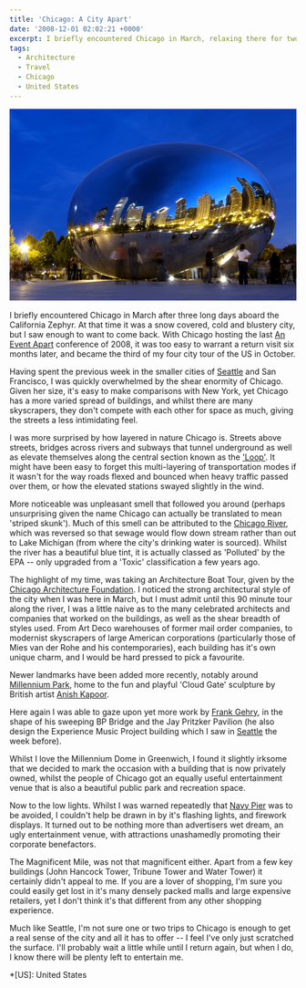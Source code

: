 ```yaml
---
title: 'Chicago: A City Apart'
date: '2008-12-01 02:02:21 +0000'
excerpt: I briefly encountered Chicago in March, relaxing there for two nights after three long days aboard the California Zephyr. At that time it was a snow covered, cold and blustery city, but I saw enough to want to come back.
tags:
  - Architecture
  - Travel
  - Chicago
  - United States
---
```

![Cloud Gate, Chicago](/assets/images/2008/12/chicago.jpg)

I briefly encountered Chicago in March after three long days aboard the California Zephyr. At that time it was a snow covered, cold and blustery city, but I saw enough to want to come back. With Chicago hosting the last [An Event Apart][1] conference of 2008, it was too easy to warrant a return visit six months later, and became the third of my four city tour of the US in October.

Having spent the previous week in the smaller cities of [Seattle][2] and San Francisco, I was quickly overwhelmed by the shear enormity of Chicago. Given her size, it's easy to make comparisons with New York, yet Chicago has a more varied spread of buildings, and whilst there are many skyscrapers, they don't compete with each other for space as much, giving the streets a less intimidating feel.

I was more surprised by how layered in nature Chicago is. Streets above streets, bridges across rivers and subways that tunnel underground as well as elevate themselves along the central section known as the ['Loop'][3]. It might have been easy to forget this multi-layering of transportation modes if it wasn't for the way roads flexed and bounced when heavy traffic passed over them, or how the elevated stations swayed slightly in the wind.

More noticeable was unpleasant smell that followed you around (perhaps unsurprising given the name Chicago can actually be translated to mean 'striped skunk'). Much of this smell can be attributed to the [Chicago River][4], which was reversed so that sewage would flow down stream rather than out to Lake Michigan (from where the city's drinking water is sourced). Whilst the river has a beautiful blue tint, it is actually classed as 'Polluted' by the EPA -- only upgraded from a 'Toxic' classification a few years ago.

The highlight of my time, was taking an Architecture Boat Tour, given by the [Chicago Architecture Foundation][5]. I noticed the strong architectural style of the city when I was here in March, but I must admit until this 90 minute tour along the river, I was a little naive as to the many celebrated architects and companies that worked on the buildings, as well as the shear breadth of styles used. From Art Deco warehouses of former mail order companies, to modernist skyscrapers of large American corporations (particularly those of Mies van der Rohe and his contemporaries), each building has it's own unique charm, and I would be hard pressed to pick a favourite.

Newer landmarks have been added more recently, notably around [Millennium Park][6], home to the fun and playful 'Cloud Gate' sculpture by British artist [Anish Kapoor][7].

Here again I was able to gaze upon yet more work by [Frank Gehry][8], in the shape of his sweeping BP Bridge and the Jay Pritzker Pavilion (he also design the Experience Music Project building which I saw in [Seattle][2] the week before).

Whilst I love the Millennium Dome in Greenwich, I found it slightly irksome that we decided to mark the occasion with a building that is now privately owned, whilst the people of Chicago got an equally useful entertainment venue that is also a beautiful public park and recreation space.

Now to the low lights. Whilst I was warned repeatedly that [Navy Pier][9] was to be avoided, I couldn't help be drawn in by it's flashing lights, and firework displays. It turned out to be nothing more than advertisers wet dream, an ugly entertainment venue, with attractions unashamedly promoting their corporate benefactors.

The Magnificent Mile, was not that magnificent either. Apart from a few key buildings (John Hancock Tower, Tribune Tower and Water Tower) it certainly didn't appeal to me. If you are a lover of shopping, I'm sure you could easily get lost in it's many densely packed malls and large expensive retailers, yet I don't think it's that different from any other shopping experience.

Much like Seattle, I'm not sure one or two trips to Chicago is enough to get a real sense of the city and all it has to offer -- I feel I've only just scratched the surface. I'll probably wait a little while until I return again, but when I do, I know there will be plenty left to entertain me.

[1]: http://aneventapart.com/
[2]: /2008/10/seattle
[3]: http://en.wikipedia.org/wiki/The_Loop_(CTA)
[4]: http://en.wikipedia.org/wiki/Chicago_River
[5]: http://architecture.org
[6]: http://en.wikipedia.org/wiki/Millennium_Park_(Chicago)
[7]: http://en.wikipedia.org/wiki/Anish_Kapoor
[8]: http://en.wikipedia.org/wiki/Frank_Gehry
[9]: http://en.wikipedia.org/wiki/Navy_Pier

*[US]: United States